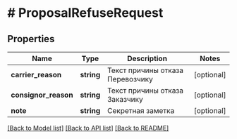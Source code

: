 # # ProposalRefuseRequest

## Properties

Name | Type | Description | Notes
------------ | ------------- | ------------- | -------------
**carrier_reason** | **string** | Текст причины отказа Перевозчику | [optional]
**consignor_reason** | **string** | Текст причины отказа Заказчику | [optional]
**note** | **string** | Секретная заметка | [optional]

[[Back to Model list]](../../README.md#models) [[Back to API list]](../../README.md#endpoints) [[Back to README]](../../README.md)
